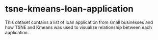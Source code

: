 # tsne-kmeans-loan-application
This dataset contains a list of loan application from small businesses and how TSNE and Kmeans was used to visualize relationship between each application.
